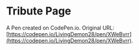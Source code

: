 # Tribute Page

A Pen created on CodePen.io. Original URL: [https://codepen.io/LivingDemon28/pen/XWeBvrr](https://codepen.io/LivingDemon28/pen/XWeBvrr).

